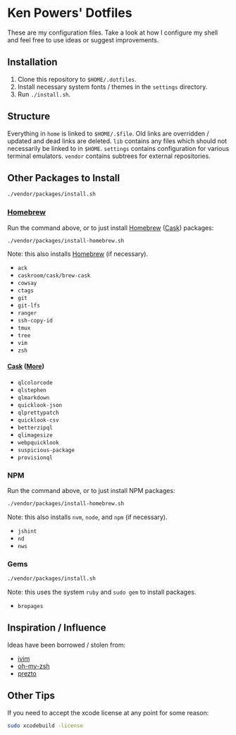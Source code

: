 # Ken Powers' Dotfiles

These are my configuration files. Take a look at how I configure my shell and
feel free to use ideas or suggest improvements.

## Installation

1. Clone this repository to `$HOME/.dotfiles`.
1. Install necessary system fonts / themes in the `settings` directory.
1. Run `./install.sh`.

## Structure

Everything in `home` is linked to `$HOME/.$file`. Old links are overridden /
updated and dead links are deleted. `lib` contains any files which should not
necessarily be linked to in `$HOME`. `settings` contains configuration for
various terminal emulators. `vendor` contains subtrees for external
repositories.

## Other Packages to Install

```sh
./vendor/packages/install.sh
```

### [Homebrew]

Run the command above, or to just install [Homebrew] ([Cask]) packages:

```sh
./vendor/packages/install-homebrew.sh
```

Note: this also installs [Homebrew] (if necessary).

* `ack`
* `caskroom/cask/brew-cask`
* `cowsay`
* `ctags`
* `git`
* `git-lfs`
* `ranger`
* `ssh-copy-id`
* `tmux`
* `tree`
* `vim`
* `zsh`

#### [Cask][Cask] ([More][qlplugins])

* `qlcolorcode`
* `qlstephen`
* `qlmarkdown`
* `quicklook-json`
* `qlprettypatch`
* `quicklook-csv`
* `betterzipql`
* `qlimagesize`
* `webpquicklook`
* `suspicious-package`
* `provisionql`

### NPM

Run the command above, or to just install NPM packages:

```sh
./vendor/packages/install-homebrew.sh
```

Note: this also installs `nvm`, `node`, and `npm` (if necessary).

* `jshint`
* `nd`
* `nws`

### Gems

```sh
./vendor/packages/install.sh
```

Note: this uses the system `ruby` and `sudo gem` to install packages.

* `bropages`

## Inspiration / Influence

Ideas have been borrowed / stolen from:

* [ivim]
* [oh-my-zsh]
* [prezto]

## Other Tips

If you need to accept the xcode license at any point for some reason:

```sh
sudo xcodebuild -license
```

[Homebrew]: http://brew.sh/ "Homebrew"
[Cask]: https://github.com/caskroom/homebrew-cask "Homebrew Cask"
[ivim]: https://github.com/kepbod/ivim "ivim"
[oh-my-zsh]: https://github.com/robbyrussell/oh-my-zsh "oh-my-zsh"
[prezto]: https://github.com/sorin-ionescu/prezto "prezto"
[qlplugins]: https://github.com/sindresorhus/quick-look-plugins "quick-look-plugins"
